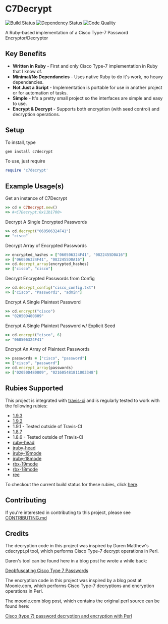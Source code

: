 # C7Decrypt

[![Build Status](https://secure.travis-ci.org/claudijd/c7decrypt.png)](http://travis-ci.org/claudijd/c7decrypt)
[![Dependency Status](https://gemnasium.com/claudijd/c7decrypt.png)](https://gemnasium.com/claudijd/c7decrypt)
[![Code Quality](https://codeclimate.com/badge.png)](https://codeclimate.com/github/claudijd/c7decrypt)

A Ruby-based implementation of a Cisco Type-7 Password Encryptor/Decryptor

## Key Benefits

- **Written in Ruby** - First and only Cisco Type-7 implementation in Ruby that I know of.
- **Minimal/No Dependancies** - Uses native Ruby to do it's work, no heavy dependancies.
- **Not Just a Script** - Implementation is portable for use in another project or for automation of tasks.
- **Simple** - It's a pretty small project so the interfaces are simple and easy to use.
- **Encrypt & Decrypt** - Supports both encryption (with seed control) and decryption operations.

## Setup

To install, type

```bash
gem install c7decrypt
```

To use, just require

```ruby
require 'c7decrypt'
```

## Example Usage(s)

Get an instance of C7Decrypt

```ruby
>> cd = C7Decrypt.new()
=> #<C7Decrypt:0x11b1700>
```

Decrypt A Single Encrypted Passwords
```ruby
>> cd.decrypt("060506324F41")
=> "cisco"
```

Decrypt Array of Encrypted Passwords
```ruby
>> encrypted_hashes = ["060506324F41", "0822455D0A16"]
=> ["060506324F41", "0822455D0A16"]
>> cd.decrypt_array(encrypted_hashes)
=> ["cisco", "cisco"]
```

Decrypt Encrypted Passwords from Config
```ruby
>> cd.decrypt_config("cisco_config.txt")
=> ["cisco", "Password1", "admin"]
```

Encrypt A Single Plaintext Password
```ruby
>> cd.encrypt("cisco")
=> "02050D480809"
```

Encrypt A Single Plaintext Password w/ Explicit Seed
```ruby
>> cd.encrypt("cisco", 6)
=> "060506324F41"
```

Encrypt An Array of Plaintext Passwords
```ruby
>> passwords = ["cisco", "password"]
=> ["cisco", "password"]
>> cd.encrypt_array(passwords)
=> ["02050D480809", "021605481811003348"]
```

## Rubies Supported

This project is integrated with [travis-ci](http://about.travis-ci.org/) and is regularly tested to work with the following rubies:

* [1.9.3](https://github.com/ruby/ruby/tree/ruby_1_9_3)
* [1.9.2](https://github.com/ruby/ruby/tree/ruby_1_9_2)
* 1.9.1 - Tested outside of Travis-CI
* [1.8.7](https://github.com/ruby/ruby/tree/ruby_1_8_7)
* 1.8.6 - Tested outside of Travis-CI
* [ruby-head](https://github.com/ruby/ruby)
* [jruby-head](http://jruby.org/)
* [jruby-19mode](http://jruby.org/)
* [jruby-18mode](http://jruby.org/)
* [rbx-19mode](http://rubini.us/)
* [rbx-18mode](http://rubini.us/)
* [ree](http://www.rubyenterpriseedition.com/)

To checkout the current build status for these rubies, click [here](https://travis-ci.org/#!/claudijd/c7decrypt).

## Contributing

If you're interested in contributing to this project, please see [CONTRIBUTING.md](https://github.com/claudijd/c7decrypt/blob/master/CONTRIBUTING.md)

## Credits

The decryption code in this project was inspired by Daren Matthew's cdecrypt.pl tool, which performs Cisco Type-7 decrypt operations in Perl.

Daren's tool can be found here in a blog post he wrote a while back:

[Deobfuscating Cisco Type 7 Passwords](http://mccltd.net/blog/?p=1034)

The encryption code in this project was inspired by a blog post at Moonie.com, which performs Cisco Type-7 decryptions and encryption operations in Perl.

The moonie.com blog post, which contains the original perl source can be found here:

[Cisco (type 7) password decryption and encryption with Perl](http://www.m00nie.com/2011/09/cisco-type-7-password-decryption-and-encryption-with-perl/)
